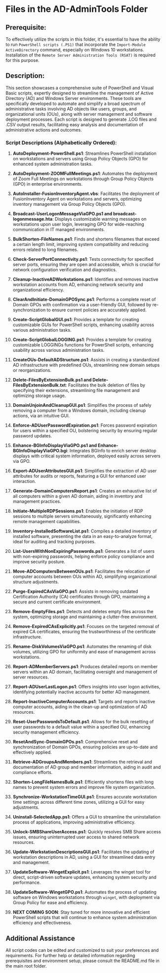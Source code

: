 # Files in the AD-AdminTools Folder
## Prerequisite:
To effectively utilize the scripts in this folder, it's essential to have the ability to run `PowerShell scripts (.PS1)` that incorporate the `Import-Module ActiveDirectory` command, especially on Windows 10 workstations. Installation of the `Remote Server Administration Tools (RSAT)` is required for this purpose.

## Description:
This section showcases a comprehensive suite of PowerShell and Visual Basic scripts, expertly designed to streamline the management of Active Directory (AD) and Windows Server environments. These tools are specifically developed to automate and simplify a broad spectrum of administrative tasks involving AD objects like users, groups, and organizational units (OUs), along with server management and software deployment processes. Each script is designed to generate .LOG files and .CSV output results, facilitating easy analysis and documentation of administrative actions and outcomes.

### Script Descriptions (Alphabetically Ordered):

1. **AutoDeployment-PowerShell.ps1**: Streamlines PowerShell installation on workstations and servers using Group Policy Objects (GPO) for enhanced system administration tasks.

2. **AutoDeployment-ZOOMFullMeetings.ps1**: Automates the deployment of Zoom Full Meetings on workstations through Group Policy Objects (GPO) in enterprise environments.

3. **AutoInstaller-FusionInventoryAgent.vbs**: Facilitates the deployment of FusionInventory Agent on workstations and servers, optimizing inventory management via Group Policy Objects (GPO).

4. **Broadcast-UserLogonMessageViaGPO.ps1 and broadcast-logonmessage.hta**: Displays customizable warning messages on workstations upon user login, leveraging GPO for wide-reaching communication in IT managed environments.
   
5. **BulkShorten-FileNames.ps1**: Finds and shortens filenames that exceed a certain length limit, improving system compatibility and reducing errors related to long filenames.

6. **Check-ServerPortConnectivity.ps1**: Tests connectivity for specified server ports, ensuring they are open and accessible, which is crucial for network configuration verification and diagnostics.

7. **Cleanup-InactiveADWorkstations.ps1**: Identifies and removes inactive workstation accounts from AD, enhancing network security and organizational efficiency.

8. **ClearAndInitiate-DomainGPOSync.ps1**: Performs a complete reset of Domain GPOs with confirmation via a user-friendly GUI, followed by re-synchronization to ensure current policies are accurately applied.

9. **Create-ScriptGlobalGUI.ps1**: Provides a template for creating customizable GUIs for PowerShell scripts, enhancing usability across various administration tasks.

10. **Create-ScriptGlobalLOGGING.ps1**: Provides a template for creating customizable LOGGINGs functions for PowerShell scripts, enhancing usability across various administration tasks.

11. **CreateOUs-DefaultADStructure.ps1**: Assists in creating a standardized AD infrastructure with predefined OUs, streamlining new domain setups or reorganizations.

12. **Delete-FilesByExtensionBulk.ps1 and Delete-FilesByExtensionBulk.txt**: Facilitates the bulk deletion of files by specifying their extensions, streamlining file management and optimizing storage usage.

13. **DomainUnjoinAndCleanupGUI.ps1**: Simplifies the process of safely removing a computer from a Windows domain, including cleanup actions, via an intuitive GUI.

14. **Enforce-ADUserPasswordExpiration.ps1**: Forces password expiration for users within a specified OU, bolstering security by ensuring regular password updates.

15. **Enhance-BGInfoDisplayViaGPO.ps1 and Enhance-BGInfoDisplayViaGPO.bgi**: Integrates BGInfo to enrich server desktop displays with critical system information, deployed easily across servers via GPO.

16. **Export-ADUserAttributesGUI.ps1**: Simplifies the extraction of AD user attributes for audits or reports, featuring a GUI for enhanced user interaction.

17. **Generate-DomainComputersReport.ps1**: Creates an exhaustive list of all computers within a given AD domain, aiding in inventory and management practices.

18. **Initiate-MultipleRDPSessions.ps1**: Enables the initiation of RDP sessions to multiple servers simultaneously, significantly enhancing remote management capabilities.

19. **Inventory-InstalledSoftwareList.ps1**: Compiles a detailed inventory of installed software, presenting the data in an easy-to-analyze format, ideal for auditing and tracking purposes.

20. **List-UsersWithNonExpiringPasswords.ps1**: Generates a list of users with non-expiring passwords, helping enforce policy compliance and improve security posture.

21. **Move-ADComputersBetweenOUs.ps1**: Facilitates the relocation of computer accounts between OUs within AD, simplifying organizational structure adjustments.

22. **Purge-ExpiredCAsViaGPO.ps1**: Assists in removing outdated Certification Authority (CA) certificates through GPO, maintaining a secure and current certificate environment.

23. **Remove-EmptyFiles.ps1**: Detects and deletes empty files across the system, optimizing storage and maintaining a clutter-free environment.

24. **Remove-ExpiredCAsExplicitly.ps1**: Focuses on the targeted removal of expired CA certificates, ensuring the trustworthiness of the certificate infrastructure.

25. **Rename-DiskVolumesViaGPO.ps1**: Automates the renaming of disk volumes, utilizing GPO for uniformity and ease of management across workstations.

26. **Report-ADMemberServers.ps1**: Produces detailed reports on member servers within an AD domain, facilitating oversight and management of server resources.

27. **Report-ADUserLastLogon.ps1**: Offers insights into user logon activities, identifying potentially inactive accounts for better AD management.

28. **Report-InactiveComputerAccounts.ps1**: Targets and reports inactive computer accounts, aiding in the clean-up and optimization of AD resources.

29. **Reset-UserPasswordsToDefault.ps1**: Allows for the bulk resetting of user passwords to a default value within a specified OU, enhancing security management efficiency.

30. **ResetAndSync-DomainGPOs.ps1**: Comprehensive reset and synchronization of Domain GPOs, ensuring policies are up-to-date and effectively applied.

31. **Retrieve-ADGroupsAndMembers.ps1**: Streamlines the retrieval and documentation of AD group and member information, aiding in audit and compliance efforts.

32. **Shorten-LongFileNamesBulk.ps1**: Efficiently shortens files with long names to prevent system errors and improve file system organization.

33. **Synchronize-WorkstationTimeGUI.ps1**: Ensures accurate workstation time settings across different time zones, utilizing a GUI for easy adjustments.

34. **Uninstall-SelectedApp.ps1**: Offers a GUI to streamline the uninstallation process of applications, improving administrative efficiency.

35. **Unlock-SMBShareUserAccess.ps1**: Quickly resolves SMB Share access issues, ensuring uninterrupted user access to shared network resources.

36. **Update-WorkstationDescriptionsGUI.ps1**: Facilitates the updating of workstation descriptions in AD, using a GUI for streamlined data entry and management.

37. **UpdateSoftware-WingetExplicit.ps1**: Leverages the winget tool for direct, script-driven software updates, enhancing system security and performance.

38. **UpdateSoftware-WingetGPO.ps1**: Automates the process of updating software on Windows workstations through `winget`, with deployment via Group Policy for ease and efficiency.

39. **NEXT COMING SOON**: Stay tuned for more innovative and efficient PowerShell scripts that will continue to enhance system administration efficiency and effectiveness.

## Additional Assistance
All script codes can be edited and customized to suit your preferences and requirements. For further help or detailed information regarding prerequisites and environment setup, please consult the README.md file in the main root folder.
